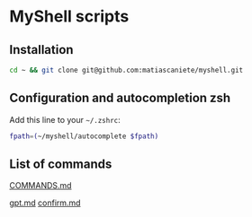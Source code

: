 # MyShell scripts

## Installation

```sh
cd ~ && git clone git@github.com:matiascaniete/myshell.git
```

## Configuration and autocompletion zsh

Add this line to your `~/.zshrc`:

```sh
fpath=(~/myshell/autocomplete $fpath)
```

## List of commands

[COMMANDS.md](docs/COMMANDS.md)

[gpt.md](docs/gpt.md)
[confirm.md](docs/confirm.md)

